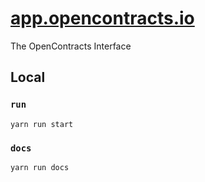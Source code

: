# [app.opencontracts.io](https://app.opencontracts.io)
The OpenContracts Interface

## Local 
### `run`
`yarn run start`

### `docs`
`yarn run docs`


